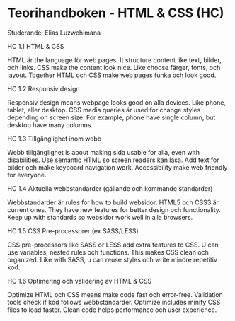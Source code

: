 # Teorihandboken - HTML & CSS (HC)
Studerande: Elias Luzwehimana

HC 1.1 HTML & CSS

HTML är the language för web pages. It structure content like text, bilder, och links. CSS make the content look nice. Like choose färger, fonts, och layout. Together HTML och CSS make web pages funka och look good.

HC 1.2 Responsiv design

Responsiv design means webpage looks good on alla devices. Like phone, tablet, eller desktop. CSS media queries är used for change styles depending on screen size. For example, phone have single column, but desktop have many columns.

HC 1.3 Tillgänglighet inom webb

Webb tillgänglighet is about making sida usable for alla, even with disabilities. Use semantic HTML so screen readers kan läsa. Add text for bilder och make keyboard navigation work. Accessibility make web friendly for everyone.

HC 1.4 Aktuella webbstandarder (gällande och kommande standarder)

Webbstandarder är rules for how to build websidor. HTML5 och CSS3 är current ones. They have new features for better design och functionality. Keep up with standards so websidor work well in alla browsers.

HC 1.5 CSS Pre-processorer (ex SASS/LESS)

CSS pre-processors like SASS or LESS add extra features to CSS. U can use variables, nested rules och functions. This makes CSS clean och organized. Like with SASS, u can reuse styles och write mindre repetitiv kod.

HC 1.6 Optimering och validering av HTML & CSS

Optimize HTML och CSS means make code fast och error-free. Validation tools check if kod follows webbstandarder. Optimize includes minify CSS files to load faster. Clean code helps performance och user experience.

